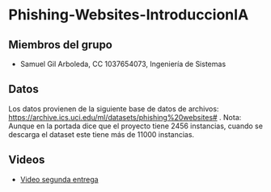 # Phishing-Websites-IntroduccionIA

## Miembros del grupo
- Samuel Gil Arboleda, CC 1037654073, Ingeniería de Sistemas

## Datos
Los datos provienen de la siguiente base de datos de archivos: https://archive.ics.uci.edu/ml/datasets/phishing%20websites# . 
Nota: Aunque en la portada dice que el proyecto tiene 2456 instancias, cuando se descarga el dataset este tiene más de 11000 instancias.

## Videos

- [Video segunda entrega](https://www.youtube.com/watch?v=6FGuAvZLLNA)
